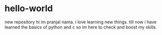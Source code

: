 # hello-world
new repository
hi im pranjal nama.
i love learning new things. till now i have learned the basics of python and c so im here to check and boost my skills.
